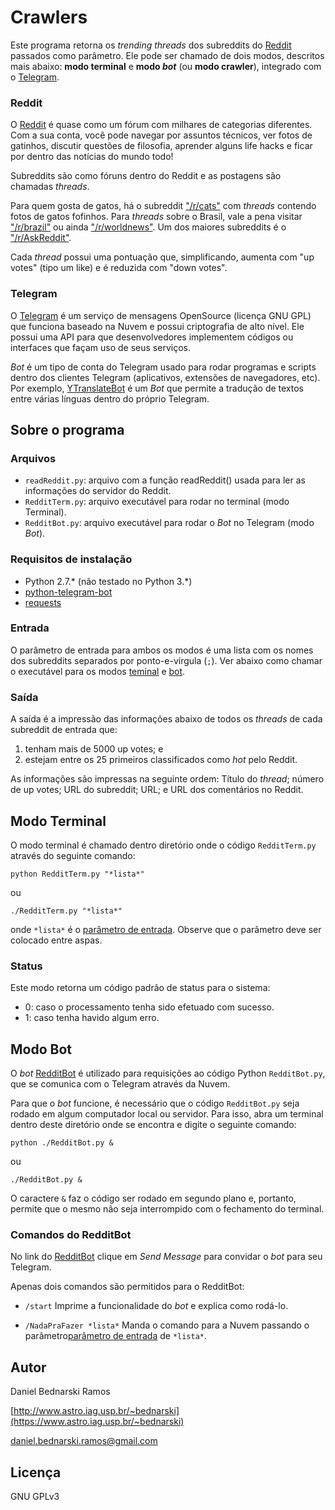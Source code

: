 # Crawlers

Este programa retorna os *trending threads* dos subreddits do [Reddit](#reddit) passados como parâmetro. Ele pode ser chamado de dois modos, descritos mais abaixo: **modo terminal** e **modo _bot_** (ou **modo crawler**), integrado com o [Telegram](#telegram).


### Reddit

O [Reddit](https://www.reddit.com) é quase como um fórum com milhares de categorias diferentes. Com a sua conta, você pode navegar por assuntos técnicos, ver fotos de gatinhos, discutir questões de filosofia, aprender alguns life hacks e ficar por dentro das notícias do mundo todo!

Subreddits são como fóruns dentro do Reddit e as postagens são chamadas *threads*.

Para quem gosta de gatos, há o subreddit ["/r/cats"](https://www.reddit.com/r/cats) com *threads* contendo fotos de gatos fofinhos.
Para *threads* sobre o Brasil, vale a pena visitar ["/r/brazil"](https://www.reddit.com/r/brazil) ou ainda ["/r/worldnews"](https://www.reddit.com/r/worldnews/).
Um dos maiores subreddits é o ["/r/AskReddit"](https://www.reddit.com/r/AskReddit).

Cada *thread* possui uma pontuação que, simplificando, aumenta com "up votes" (tipo um like) e é reduzida com "down votes".

### Telegram

O [Telegram](http://telegram.org) é um serviço de mensagens OpenSource (licença GNU GPL) que funciona baseado na Nuvem e possui criptografia de alto nível. Ele possui uma API para que desenvolvedores implementem códigos ou interfaces que façam uso de seus serviços.

*Bot* é um tipo de conta do Telegram usado para rodar programas e scripts dentro dos clientes Telegram (aplicativos, extensões de navegadores, etc). Por exemplo, [YTranslateBot](https://telegram.me/YTranslateBot) é um *Bot* que permite a tradução de textos entre várias línguas dentro do próprio Telegram.


## Sobre o programa

### Arquivos

* `readReddit.py`: arquivo com a função readReddit() usada para ler as informações do servidor do Reddit.
* `RedditTerm.py`: arquivo executável para rodar no terminal (modo Terminal).
* `RedditBot.py`: arquivo executável para rodar o *Bot* no Telegram (modo *Bot*).


### Requisitos de instalação

* Python 2.7.* (não testado no Python 3.*)
* [python-telegram-bot](https://github.com/python-telegram-bot/python-telegram-bot)
* [requests](https://github.com/requests/requests)

### Entrada

O parâmetro de entrada para ambos os modos é uma lista com os nomes dos subreddits separados por ponto-e-vírgula (`;`). Ver abaixo como chamar o executável para os modos [teminal](#modo-terminal) e [bot](#modo-bot).

### Saída

A saída é a impressão das informações abaixo de todos os *threads* de cada subreddit de entrada que:

1. tenham mais de 5000 up votes; e
2. estejam entre os 25 primeiros classificados como *hot* pelo Reddit.

As informações são impressas na seguinte ordem: Título do *thread*; número de up votes; URL do subreddit; URL; e URL dos comentários no Reddit.



## Modo Terminal

O modo terminal é chamado dentro diretório onde o código `RedditTerm.py` através do seguinte comando:

```
python RedditTerm.py "*lista*"
```

ou

```
./RedditTerm.py "*lista*"
```

onde `*lista*` é o [parâmetro de entrada](#entrada). Observe que o parâmetro deve ser colocado entre aspas.

### Status

Este modo retorna um código padrão de status para o sistema:

* 0: caso o processamento tenha sido efetuado com sucesso.
* 1: caso tenha havido algum erro.



## Modo Bot

O *bot* [RedditBot](https://telegram.me/DanBedBot) é utilizado para requisições ao código Python `RedditBot.py`, que se comunica com o Telegram através da Nuvem.

Para que o *bot* funcione, é necessário que o código `RedditBot.py` seja rodado em algum computador local ou servidor. Para isso, abra um terminal dentro deste diretório onde se encontra e digite o seguinte comando:

```
python ./RedditBot.py &
```

ou

```
./RedditBot.py &
```

O caractere `&` faz o código ser rodado em segundo plano e, portanto, permite que o mesmo não seja interrompido com o fechamento do terminal.


### Comandos do RedditBot

No link do [RedditBot](https://telegram.me/DanBedBot) clique em *Send Message* para convidar o *bot* para seu Telegram.

Apenas dois comandos são permitidos para o RedditBot:

* `/start`
  Imprime a funcionalidade do *bot* e explica como rodá-lo.

* `/NadaPraFazer *lista*`
  Manda o comando para a Nuvem passando o parâmetro[parâmetro de entrada](#entrada) de `*lista*`.


## Autor

Daniel Bednarski Ramos

[http://www.astro.iag.usp.br/~bednarski](https://www.astro.iag.usp.br/~bednarski)

daniel.bednarski.ramos@gmail.com


## Licença

GNU GPLv3
